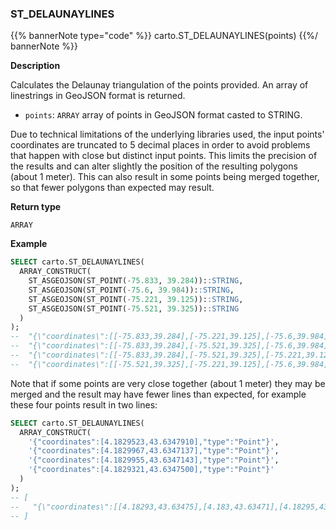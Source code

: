 ### ST_DELAUNAYLINES

{{% bannerNote type="code" %}}
carto.ST_DELAUNAYLINES(points)
{{%/ bannerNote %}}

**Description**

Calculates the Delaunay triangulation of the points provided. An array of linestrings in GeoJSON format is returned.

* `points`: `ARRAY` array of points in GeoJSON format casted to STRING.

Due to technical limitations of the underlying libraries used, the input points' coordinates are truncated to 5 decimal places in order to avoid problems that happen with close but distinct input points. This limits the precision of the results and can alter slightly the position of the resulting polygons (about 1 meter). This can also result in some points being merged together, so that fewer polygons than expected may result.

**Return type**

`ARRAY`

**Example**

``` sql
SELECT carto.ST_DELAUNAYLINES(
  ARRAY_CONSTRUCT(
    ST_ASGEOJSON(ST_POINT(-75.833, 39.284))::STRING,
    ST_ASGEOJSON(ST_POINT(-75.6, 39.984))::STRING,
    ST_ASGEOJSON(ST_POINT(-75.221, 39.125))::STRING,
    ST_ASGEOJSON(ST_POINT(-75.521, 39.325))::STRING
  )
);
--  "{\"coordinates\":[[-75.833,39.284],[-75.221,39.125],[-75.6,39.984],[-75.833,39.284]],\"type\":\"LineString\"}",
--  "{\"coordinates\":[[-75.833,39.284],[-75.521,39.325],[-75.6,39.984],[-75.833,39.284]],\"type\":\"LineString\"}",
--  "{\"coordinates\":[[-75.833,39.284],[-75.521,39.325],[-75.221,39.125],[-75.833,39.284]],\"type\":\"LineString\"}",
--  "{\"coordinates\":[[-75.521,39.325],[-75.221,39.125],[-75.6,39.984],[-75.521,39.325]],\"type\":\"LineString\"}"
```

Note that if some points are very close together (about 1 meter) they may be merged and the result may have fewer lines than expected, for example these four points result in two lines:

```sql
SELECT carto.ST_DELAUNAYLINES(
  ARRAY_CONSTRUCT(
    '{"coordinates":[4.1829523,43.6347910],"type":"Point"}',
    '{"coordinates":[4.1829967,43.6347137],"type":"Point"}',
    '{"coordinates":[4.1829955,43.6347143],"type":"Point"}',
    '{"coordinates":[4.1829321,43.6347500],"type":"Point"}'
  )
);
-- [
--   "{\"coordinates\":[[4.18293,43.63475],[4.183,43.63471],[4.18295,43.63479],[4.18293,43.63475]],\"type\":\"LineString\"}"
-- ]
```